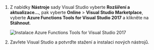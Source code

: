 1. Z nabídky **Nástroje** sady Visual Studio vyberte **Rozšíření a aktualizace...**, pak vyberte **Online** > **Visual Studio Marketplace**, vyberte **Azure Functions Tools for Visual Studio 2017** a klikněte na **Stáhnout**.
 
    ![Instalace Azure Functions Tools for Visual Studio 2017](./media/functions-install-vstools/functions-vstools-install.png)

2. Zavřete Visual Studio a potvrďte stažení a instalaci nových nástrojů. 
